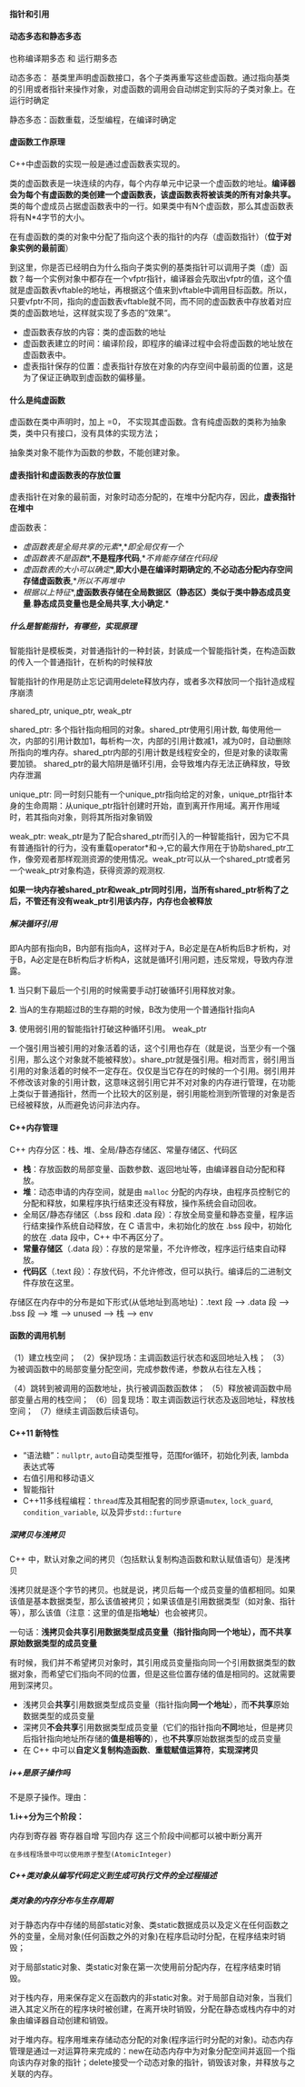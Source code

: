 #### 指针和引用

#### 动态多态和静态多态

也称编译期多态 和 运行期多态

动态多态： 基类里声明虚函数接口，各个子类再重写这些虚函数。通过指向基类的引用或者指针来操作对象，对虚函数的调用会自动绑定到实际的子类对象上。在运行时确定

静态多态：函数重载，泛型编程，在编译时确定

#### 虚函数工作原理

C++中虚函数的实现一般是通过虚函数表实现的。

类的虚函数表是一块连续的内存，每个内存单元中记录一个虚函数的地址。**编译器会为每个有虚函数的类创建一个虚函数表，该虚函数表将被该类的所有对象共享。** 类的每个虚成员占据虚函数表中的一行。如果类中有N个虚函数，那么其虚函数表将有N*4字节的大小。

在有虚函数的类的对象中分配了指向这个表的指针的内存（虚函数指针）（**位于对象实例的最前面**）

到这里，你是否已经明白为什么指向子类实例的基类指针可以调用子类（虚）函数？每一个实例对象中都存在一个vfptr指针，编译器会先取出vfptr的值，这个值就是虚函数表vftable的地址，再根据这个值来到vftable中调用目标函数。所以，只要vfptr不同，指向的虚函数表vftable就不同，而不同的虚函数表中存放着对应类的虚函数地址，这样就实现了多态的”效果“。

- 虚函数表存放的内容：类的虚函数的地址
- 虚函数表建立的时间：编译阶段，即程序的编译过程中会将虚函数的地址放在虚函数表中。
- 虚表指针保存的位置：虚表指针存放在对象的内存空间中最前面的位置，这是为了保证正确取到虚函数的偏移量。

#### 什么是纯虚函数

虚函数在类中声明时，加上 =0， 不实现其虚函数。含有纯虚函数的类称为抽象类，类中只有接口，没有具体的实现方法；

抽象类对象不能作为函数的参数，不能创建对象。

#### 虚表指针和虚函数表的存放位置

虚表指针在对象的最前面，对象时动态分配的，在堆中分配内存，因此，**虚表指针在堆中**

虚函数表：

- *虚函数表是全局共享的元素**,**即全局仅有一个*
- *虚函数表不是函数**,**不是程序代码**,**不肯能存储在代码段*
- *虚函数表的大小可以确定**,**即大小是在编译时期确定的**,**不必动态分配内存空间存储虚函数表**,**所以不再堆中*
- *根据以上特征**,**虚函数表存储在全局数据区（静态区）类似于类中静态成员变量**.**静态成员变量也是全局共享**,**大小确定**.*

##### 什么是智能指针，有哪些，实现原理

智能指针是模板类，对普通指针的一种封装，封装成一个智能指针类，在构造函数的传入一个普通指针，在析构的时候释放

智能指针的作用是防止忘记调用delete释放内存，或者多次释放同一个指针造成程序崩溃

shared_ptr, unique_ptr, weak_ptr

shared_ptr:  多个指针指向相同的对象。shared_ptr使用引用计数, 每使用他一次，内部的引用计数加1，每析构一次，内部的引用计数减1，减为0时，自动删除所指向的堆内存。shared_ptr内部的引用计数是线程安全的，但是对象的读取需要加锁。  shared_ptr的最大陷阱是循环引用，会导致堆内存无法正确释放，导致内存泄漏

unique_ptr: 同一时刻只能有一个unique_ptr指向给定的对象，unique_ptr指针本身的生命周期：从unique_ptr指针创建时开始，直到离开作用域。离开作用域时，若其指向对象，则将其所指对象销毁

weak_ptr:  weak_ptr是为了配合shared_ptr而引入的一种智能指针，因为它不具有普通指针的行为，没有重载operator*和->,它的最大作用在于协助shared_ptr工作，像旁观者那样观测资源的使用情况。weak_ptr可以从一个shared_ptr或者另一个weak_ptr对象构造，获得资源的观测权. 

**如果一块内存被shared_ptr和weak_ptr同时引用，当所有shared_ptr析构了之后，不管还有没有weak_ptr引用该内存，内存也会被释放**



##### 解决循环引用

即A内部有指向B，B内部有指向A，这样对于A，B必定是在A析构后B才析构，对于B，A必定是在B析构后才析构A，这就是循环引用问题，违反常规，导致内存泄露。

**1**. 当只剩下最后一个引用的时候需要手动打破循环引用释放对象。

**2**. 当A的生存期超过B的生存期的时候，B改为使用一个普通指针指向A

**3**. 使用弱引用的智能指针打破这种循环引用。 weak_ptr

一个强引用当被引用的对象活着的话，这个引用也存在（就是说，当至少有一个强引用，那么这个对象就不能被释放）。share_ptr就是强引用。相对而言，弱引用当引用的对象活着的时候不一定存在。仅仅是当它存在的时候的一个引用。弱引用并不修改该对象的引用计数，这意味这弱引用它并不对对象的内存进行管理，在功能上类似于普通指针，然而一个比较大的区别是，弱引用能检测到所管理的对象是否已经被释放，从而避免访问非法内存。



#### C++内存管理

C++ 内存分区：栈、堆、全局/静态存储区、常量存储区、代码区

- **栈**：存放函数的局部变量、函数参数、返回地址等，由编译器自动分配和释放。
- **堆**：动态申请的内存空间，就是由 `malloc` 分配的内存块，由程序员控制它的分配和释放，如果程序执行结束还没有释放，操作系统会自动回收。
- 全局区/静态存储区（.bss 段和 .data 段）：存放全局变量和静态变量，程序运行结束操作系统自动释放，在 C 语言中，未初始化的放在 .bss 段中，初始化的放在 .data 段中，C++ 中不再区分了。
- **常量存储区**（.data 段）：存放的是常量，不允许修改，程序运行结束自动释放。
- **代码区**（.text 段）：存放代码，不允许修改，但可以执行。编译后的二进制文件存放在这里。

存储区在内存中的分布是如下形式(从低地址到高地址)：.text 段 --> .data 段 --> .bss 段 --> 堆 --> unused --> 栈 --> env



#### 函数的调用机制

（1）建立栈空间；
（2）保护现场：主调函数运行状态和返回地址入栈；
（3）为被调函数中的局部变量分配空间，完成参数传递，参数从右往左入栈；

（4）跳转到被调用的函数地址，执行被调函数函数体；
（5）释放被调函数中局部变量占用的栈空间；
（6）回复现场：取主调函数运行状态及返回地址，释放栈空间；
（7）继续主调函数后续语句。



#### C++11 新特性

- “语法糖”：`nullptr`, `auto`自动类型推导，范围for循环，初始化列表, lambda表达式等
- 右值引用和移动语义
- 智能指针
- C++11多线程编程：`thread`库及其相配套的同步原语`mutex`, `lock_guard`, `condition_variable`, 以及异步`std::furture`



##### 深拷贝与浅拷贝

 C++ 中，默认对象之间的拷贝（包括默认复制构造函数和默认赋值语句）是浅拷贝

浅拷贝就是逐个字节的拷贝。也就是说，拷贝后每一个成员变量的值都相同。如果该值是基本数据类型，那么该值被拷贝；如果该值是引用数据类型（如对象、指针等），那么该值（注意：这里的值是指**地址**）也会被拷贝。

一句话：**浅拷贝会共享引用数据类型成员变量（指针指向同一个地址），而不共享原始数据类型的成员变量**

有时候，我们并不希望拷贝对象时，其引用成员变量指向同一个引用数据类型的数据对象，而希望它们指向不同的位置，但是这些位置存储的值是相同的。这就需要用到深拷贝。

- 浅拷贝会**共享**引用数据类型成员变量（指针指向**同一个地址**），而**不共享**原始数据类型的成员变量
- 深拷贝**不会共享**引用数据类型成员变量（它们的指针指向**不同**地址，但是拷贝后指针指向地址所存储的**值是相等的**），也**不共享**原始数据类型的成员变量
- 在 C++ 中可以**自定义复制构造函数**、**重载赋值运算符**，**实现深拷贝**



##### i++是原子操作吗

不是原子操作。理由：

**1.i++分为三个阶段：**

内存到寄存器
寄存器自增
写回内存
这三个阶段中间都可以被中断分离开

```
在多线程场景中可以使用原子整型(AtomicInteger)
```



##### C++类对象从编写代码定义到生成可执行文件的全过程描述



##### 类对象的内存分布与生存周期

对于静态内存中存储的局部static对象、类static数据成员以及定义在任何函数之外的变量，全局对象(任何函数之外的对象)在程序启动时分配，在程序结束时销毁；

对于局部static对象、类static对象在第一次使用前分配内存，在程序结束时销毁。

对于栈内存，用来保存定义在函数内的非static对象。对于局部自动对象，当我们进入其定义所在的程序块时被创建，在离开块时销毁，分配在静态或栈内存中的对象由编译器自动创建和销毁。

对于堆内存。程序用堆来存储动态分配的对象(程序运行时分配的对象)。动态内存管理是通过一对运算符来完成的：new在动态内存中为对象分配空间并返回一个指向该内存对象的指针；delete接受一个动态对象的指针，销毁该对象，并释放与之关联的内存。
